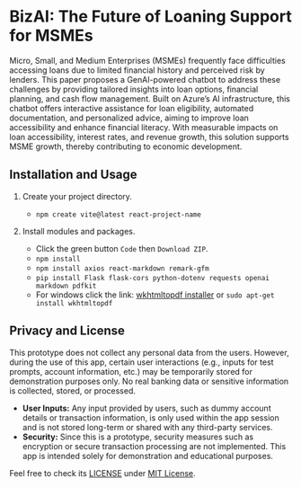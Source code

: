 # BizAI: The Future of Loaning Support for MSMEs

Micro, Small, and Medium Enterprises (MSMEs) frequently face difficulties accessing loans due to limited financial history and perceived risk by lenders. This paper proposes a GenAI-powered chatbot to address these challenges by providing tailored insights into loan options, financial planning, and cash flow management. Built on Azure’s AI infrastructure, this chatbot offers interactive assistance for loan eligibility, automated documentation, and personalized advice, aiming to improve loan accessibility and enhance financial literacy. With measurable impacts on loan accessibility, interest rates, and revenue growth, this solution supports MSME growth, thereby contributing to economic development.

## Installation and Usage

1. Create your project directory.
    
    - ```npm create vite@latest react-project-name```
  
2. Install modules and packages.

   - Click the green button ```Code``` then ```Download ZIP```.
   - ```npm install```
   - ```npm install axios react-markdown remark-gfm```
   - ```pip install Flask flask-cors python-dotenv requests openai markdown pdfkit```
   - For windows click the link: [wkhtmltopdf installer](https://wkhtmltopdf.org/downloads.html) or ```sudo apt-get install wkhtmltopdf```

## Privacy and License

This prototype does not collect any personal data from the users. However, during the use of this app, certain user interactions (e.g., inputs for test prompts, account information, etc.) may be temporarily stored for demonstration purposes only. No real banking data or sensitive information is collected, stored, or processed.

- __User Inputs:__ Any input provided by users, such as dummy account details or transaction information, is only used within the app session and is not stored long-term or shared with any third-party services.
- __Security:__ Since this is a prototype, security measures such as encryption or secure transaction processing are not implemented. This app is intended solely for demonstration and educational purposes.

Feel free to check its [LICENSE](https://github.com/mgachiee/PUP-Olivia-Rodrigo-Theme/blob/main/LICENSE) under [MIT License](https://choosealicense.com/licenses/mit/).
